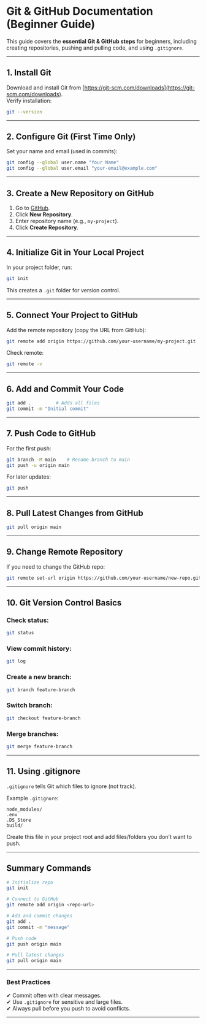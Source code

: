 # Git & GitHub Documentation (Beginner Guide)

This guide covers the **essential Git & GitHub steps** for beginners, including creating repositories, pushing and pulling code, and using `.gitignore`.

---

## **1. Install Git**

Download and install Git from [https://git-scm.com/downloads](https://git-scm.com/downloads).  
Verify installation:

```bash
git --version
```

---

## **2. Configure Git (First Time Only)**

Set your name and email (used in commits):

```bash
git config --global user.name "Your Name"
git config --global user.email "your-email@example.com"
```

---

## **3. Create a New Repository on GitHub**

1. Go to [GitHub](https://github.com/).
2. Click **New Repository**.
3. Enter repository name (e.g., `my-project`).
4. Click **Create Repository**.

---

## **4. Initialize Git in Your Local Project**

In your project folder, run:

```bash
git init
```

This creates a `.git` folder for version control.

---

## **5. Connect Your Project to GitHub**

Add the remote repository (copy the URL from GitHub):

```bash
git remote add origin https://github.com/your-username/my-project.git
```

Check remote:

```bash
git remote -v
```

---

## **6. Add and Commit Your Code**

```bash
git add .         # Adds all files
git commit -m "Initial commit"
```

---

## **7. Push Code to GitHub**

For the first push:

```bash
git branch -M main    # Rename branch to main
git push -u origin main
```

For later updates:

```bash
git push
```

---

## **8. Pull Latest Changes from GitHub**

```bash
git pull origin main
```

---

## **9. Change Remote Repository**

If you need to change the GitHub repo:

```bash
git remote set-url origin https://github.com/your-username/new-repo.git
```

---

## **10. Git Version Control Basics**

### Check status:

```bash
git status
```

### View commit history:

```bash
git log
```

### Create a new branch:

```bash
git branch feature-branch
```

### Switch branch:

```bash
git checkout feature-branch
```

### Merge branches:

```bash
git merge feature-branch
```

---

## **11. Using .gitignore**

`.gitignore` tells Git which files to ignore (not track).

Example `.gitignore`:

```
node_modules/
.env
.DS_Store
build/
```

Create this file in your project root and add files/folders you don’t want to push.

---

## **Summary Commands**

```bash
# Initialize repo
git init

# Connect to GitHub
git remote add origin <repo-url>

# Add and commit changes
git add .
git commit -m "message"

# Push code
git push origin main

# Pull latest changes
git pull origin main
```

---

### Best Practices

✔ Commit often with clear messages.  
✔ Use `.gitignore` for sensitive and large files.  
✔ Always pull before you push to avoid conflicts.

---
